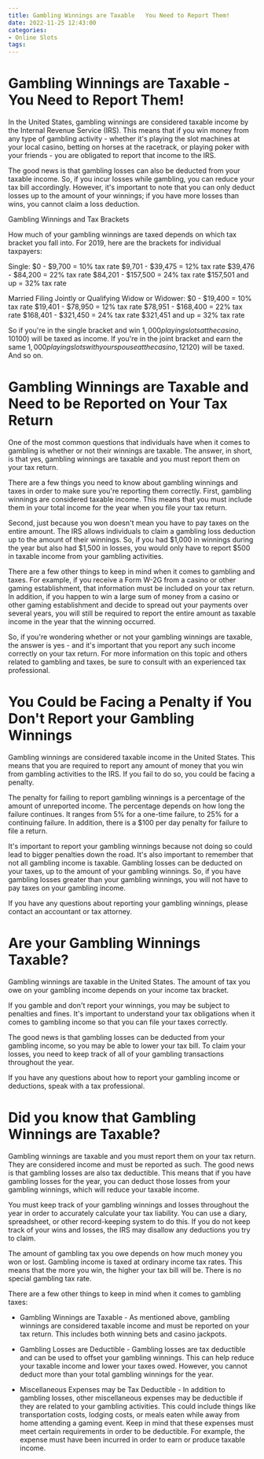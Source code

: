 ```yaml
---
title: Gambling Winnings are Taxable   You Need to Report Them!
date: 2022-11-25 12:43:00
categories:
- Online Slots
tags:
---
```



#  Gambling Winnings are Taxable - You Need to Report Them!

In the United States, gambling winnings are considered taxable income by the Internal Revenue Service (IRS). This means that if you win money from any type of gambling activity - whether it's playing the slot machines at your local casino, betting on horses at the racetrack, or playing poker with your friends - you are obligated to report that income to the IRS.

The good news is that gambling losses can also be deducted from your taxable income. So, if you incur losses while gambling, you can reduce your tax bill accordingly. However, it's important to note that you can only deduct losses up to the amount of your winnings; if you have more losses than wins, you cannot claim a loss deduction.

Gambling Winnings and Tax Brackets

How much of your gambling winnings are taxed depends on which tax bracket you fall into. For 2019, here are the brackets for individual taxpayers:

Single: $0 - $9,700 = 10% tax rate
$9,701 - $39,475 = 12% tax rate
$39,476 - $84,200 = 22% tax rate
$84,201 - $157,500 = 24% tax rate
$157,501 and up = 32% tax rate

Married Filing Jointly or Qualifying Widow or Widower: $0 - $19,400 = 10% tax rate
$19,401 - $78,950 = 12% tax rate
$78,951 - $168,400 = 22% tax rate
$168,401 - $321,450 = 24% tax rate
$321,451 and up = 32% tax rate

 So if you're in the single bracket and win $1,000 playing slots at the casino, 10% of that ($100) will be taxed as income. If you're in the joint bracket and earn the same $1,000 playing slots with your spouse at the casino , 12% of it ($120) will be taxed. And so on.        

#  Gambling Winnings are Taxable and Need to be Reported on Your Tax Return

One of the most common questions that individuals have when it comes to gambling is whether or not their winnings are taxable. The answer, in short, is that yes, gambling winnings are taxable and you must report them on your tax return.

There are a few things you need to know about gambling winnings and taxes in order to make sure you're reporting them correctly. First, gambling winnings are considered taxable income. This means that you must include them in your total income for the year when you file your tax return.

Second, just because you won doesn't mean you have to pay taxes on the entire amount. The IRS allows individuals to claim a gambling loss deduction up to the amount of their winnings. So, if you had $1,000 in winnings during the year but also had $1,500 in losses, you would only have to report $500 in taxable income from your gambling activities.

There are a few other things to keep in mind when it comes to gambling and taxes. For example, if you receive a Form W-2G from a casino or other gaming establishment, that information must be included on your tax return. In addition, if you happen to win a large sum of money from a casino or other gaming establishment and decide to spread out your payments over several years, you will still be required to report the entire amount as taxable income in the year that the winning occurred.

So, if you're wondering whether or not your gambling winnings are taxable, the answer is yes - and it's important that you report any such income correctly on your tax return. For more information on this topic and others related to gambling and taxes, be sure to consult with an experienced tax professional.

#  You Could be Facing a Penalty if You Don't Report your Gambling Winnings

Gambling winnings are considered taxable income in the United States. This means that you are required to report any amount of money that you win from gambling activities to the IRS. If you fail to do so, you could be facing a penalty.

The penalty for failing to report gambling winnings is a percentage of the amount of unreported income. The percentage depends on how long the failure continues. It ranges from 5% for a one-time failure, to 25% for a continuing failure. In addition, there is a $100 per day penalty for failure to file a return.

It's important to report your gambling winnings because not doing so could lead to bigger penalties down the road. It's also important to remember that not all gambling income is taxable. Gambling losses can be deducted on your taxes, up to the amount of your gambling winnings. So, if you have gambling losses greater than your gambling winnings, you will not have to pay taxes on your gambling income.

If you have any questions about reporting your gambling winnings, please contact an accountant or tax attorney.

#  Are your Gambling Winnings Taxable?

Gambling winnings are taxable in the United States. The amount of tax you owe on your gambling income depends on your income tax bracket.

If you gamble and don't report your winnings, you may be subject to penalties and fines. It's important to understand your tax obligations when it comes to gambling income so that you can file your taxes correctly.

The good news is that gambling losses can be deducted from your gambling income, so you may be able to lower your tax bill. To claim your losses, you need to keep track of all of your gambling transactions throughout the year.

If you have any questions about how to report your gambling income or deductions, speak with a tax professional.

#  Did you know that Gambling Winnings are Taxable?

Gambling winnings are taxable and you must report them on your tax return. They are considered income and must be reported as such. The good news is that gambling losses are also tax deductible. This means that if you have gambling losses for the year, you can deduct those losses from your gambling winnings, which will reduce your taxable income.

You must keep track of your gambling winnings and losses throughout the year in order to accurately calculate your tax liability. You can use a diary, spreadsheet, or other record-keeping system to do this. If you do not keep track of your wins and losses, the IRS may disallow any deductions you try to claim.

The amount of gambling tax you owe depends on how much money you won or lost. Gambling income is taxed at ordinary income tax rates. This means that the more you win, the higher your tax bill will be. There is no special gambling tax rate.

There are a few other things to keep in mind when it comes to gambling taxes:

* Gambling Winnings are Taxable - As mentioned above, gambling winnings are considered taxable income and must be reported on your tax return. This includes both winning bets and casino jackpots.

* Gambling Losses are Deductible - Gambling losses are tax deductible and can be used to offset your gambling winnings. This can help reduce your taxable income and lower your taxes owed. However, you cannot deduct more than your total gambling winnings for the year.

* Miscellaneous Expenses may be Tax Deductible - In addition to gambling losses, other miscellaneous expenses may be deductible if they are related to your gambling activities. This could include things like transportation costs, lodging costs, or meals eaten while away from home attending a gaming event. Keep in mind that these expenses must meet certain requirements in order to be deductible. For example, the expense must have been incurred in order to earn or produce taxable income.